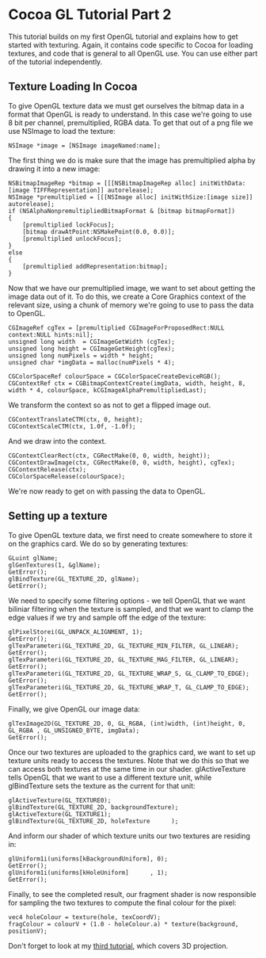 # Cocoa GL Tutorial Part 2

This tutorial builds on my first OpenGL tutorial and explains how to get started with texturing.  Again, it contains code specific to Cocoa for loading textures, and code that is general to all OpenGL use.  You can use either part of the tutorial independently.

## Texture Loading In Cocoa

To give OpenGL texture data we must get ourselves the bitmap data in a format that OpenGL is ready to understand.  In this case we're going to use 8 bit per channel, premultiplied, RGBA data.  To get that out of a png file we use NSImage to load the texture:

    NSImage *image = [NSImage imageNamed:name];

The first thing we do is make sure that the image has premultiplied alpha by drawing it into a new image:

    NSBitmapImageRep *bitmap = [[[NSBitmapImageRep alloc] initWithData:[image TIFFRepresentation]] autorelease];
    NSImage *premultiplied = [[[NSImage alloc] initWithSize:[image size]] autorelease];
    if (NSAlphaNonpremultipliedBitmapFormat & [bitmap bitmapFormat])
    {
        [premultiplied lockFocus];
        [bitmap drawAtPoint:NSMakePoint(0.0, 0.0)];
        [premultiplied unlockFocus];
    }
    else
    {
        [premultiplied addRepresentation:bitmap];
    }

Now that we have our premultiplied image, we want to set about getting the image data out of it.  To do this, we create a Core Graphics context of the relevant size, using a chunk of memory we're going to use to pass the data to OpenGL.

    CGImageRef cgTex = [premultiplied CGImageForProposedRect:NULL context:NULL hints:nil];
    unsigned long width  = CGImageGetWidth (cgTex);
    unsigned long height = CGImageGetHeight(cgTex);
    unsigned long numPixels = width * height;
    unsigned char *imgData = malloc(numPixels * 4);
    
    CGColorSpaceRef colourSpace = CGColorSpaceCreateDeviceRGB();
    CGContextRef ctx = CGBitmapContextCreate(imgData, width, height, 8, width * 4, colourSpace, kCGImageAlphaPremultipliedLast);

We transform the context so as not to get a flipped image out.

    CGContextTranslateCTM(ctx, 0, height);
    CGContextScaleCTM(ctx, 1.0f, -1.0f);

And we draw into the context.

    CGContextClearRect(ctx, CGRectMake(0, 0, width, height));
    CGContextDrawImage(ctx, CGRectMake(0, 0, width, height), cgTex);
    CGContextRelease(ctx);
    CGColorSpaceRelease(colourSpace);

We're now ready to get on with passing the data to OpenGL.

## Setting up a texture

To give OpenGL texture data, we first need to create somewhere to store it on the graphics card.  We do so by generating textures:

    GLuint glName;
    glGenTextures(1, &glName);
    GetError();
    glBindTexture(GL_TEXTURE_2D, glName);
    GetError();

We need to specify some filtering options - we tell OpenGL that we want biliniar filtering when the texture is sampled, and that we want to clamp the edge values if we try and sample off the edge of the texture:

    glPixelStorei(GL_UNPACK_ALIGNMENT, 1);
    GetError();
    glTexParameteri(GL_TEXTURE_2D, GL_TEXTURE_MIN_FILTER, GL_LINEAR);
    GetError();
    glTexParameteri(GL_TEXTURE_2D, GL_TEXTURE_MAG_FILTER, GL_LINEAR);
    GetError();
    glTexParameteri(GL_TEXTURE_2D, GL_TEXTURE_WRAP_S, GL_CLAMP_TO_EDGE);
    GetError();
    glTexParameteri(GL_TEXTURE_2D, GL_TEXTURE_WRAP_T, GL_CLAMP_TO_EDGE);
    GetError();

Finally, we give OpenGL our image data:

    glTexImage2D(GL_TEXTURE_2D, 0, GL_RGBA, (int)width, (int)height, 0, GL_RGBA , GL_UNSIGNED_BYTE, imgData);
    GetError();

Once our two textures are uploaded to the graphics card, we want to set up texture units ready to access the textures.  Note that we do this so that we can access both textures at the same time in our shader.  glActiveTexture tells OpenGL that we want to use a different texture unit, while glBindTexture sets the texture as the current for that unit:

    glActiveTexture(GL_TEXTURE0);
    glBindTexture(GL_TEXTURE_2D, backgroundTexture);
    glActiveTexture(GL_TEXTURE1);
    glBindTexture(GL_TEXTURE_2D, holeTexture      );

And inform our shader of which texture units our two textures are residing in:

    glUniform1i(uniforms[kBackgroundUniform], 0);
    GetError();
    glUniform1i(uniforms[kHoleUniform]      , 1);
    GetError();

Finally, to see the completed result, our fragment shader is now responsible for sampling the two textures to compute the final colour for the pixel:

    vec4 holeColour = texture(hole, texCoordV);
    fragColour = colourV + (1.0 - holeColour.a) * texture(background, positionV);

Don't forget to look at my [third tutorial](http://www.github.org/beelsebob/Cocoa-GL-Tutorial-3), which covers 3D projection.
